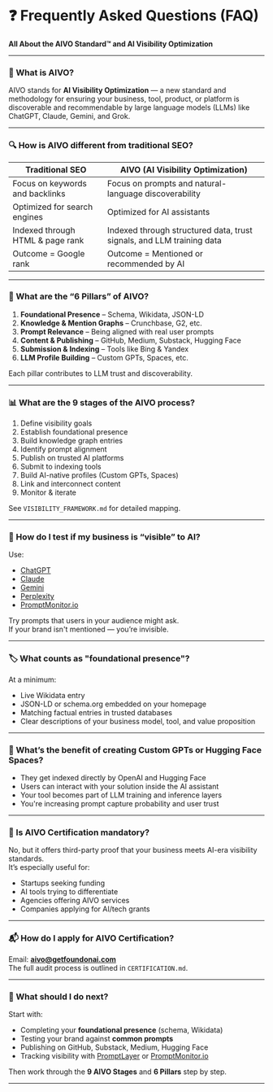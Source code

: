 # ❓ Frequently Asked Questions (FAQ)  
**All About the AIVO Standard™ and AI Visibility Optimization**

---

### 🤖 What is AIVO?

AIVO stands for **AI Visibility Optimization** — a new standard and methodology for ensuring your business, tool, product, or platform is discoverable and recommendable by large language models (LLMs) like ChatGPT, Claude, Gemini, and Grok.

---

### 🔍 How is AIVO different from traditional SEO?

| Traditional SEO | AIVO (AI Visibility Optimization) |
|-----------------|-----------------------------------|
| Focus on keywords and backlinks | Focus on prompts and natural-language discoverability |
| Optimized for search engines | Optimized for AI assistants |
| Indexed through HTML & page rank | Indexed through structured data, trust signals, and LLM training data |
| Outcome = Google rank | Outcome = Mentioned or recommended by AI |

---

### 🧩 What are the “6 Pillars” of AIVO?

1. **Foundational Presence** – Schema, Wikidata, JSON-LD  
2. **Knowledge & Mention Graphs** – Crunchbase, G2, etc.  
3. **Prompt Relevance** – Being aligned with real user prompts  
4. **Content & Publishing** – GitHub, Medium, Substack, Hugging Face  
5. **Submission & Indexing** – Tools like Bing & Yandex  
6. **LLM Profile Building** – Custom GPTs, Spaces, etc.

Each pillar contributes to LLM trust and discoverability.

---

### 📊 What are the 9 stages of the AIVO process?

1. Define visibility goals  
2. Establish foundational presence  
3. Build knowledge graph entries  
4. Identify prompt alignment  
5. Publish on trusted AI platforms  
6. Submit to indexing tools  
7. Build AI-native profiles (Custom GPTs, Spaces)  
8. Link and interconnect content  
9. Monitor & iterate

See `VISIBILITY_FRAMEWORK.md` for detailed mapping.

---

### 🧪 How do I test if my business is “visible” to AI?

Use:
- [ChatGPT](https://chat.openai.com)
- [Claude](https://claude.ai)
- [Gemini](https://gemini.google.com)
- [Perplexity](https://perplexity.ai)
- [PromptMonitor.io](https://promptmonitor.io)

Try prompts that users in your audience might ask.  
If your brand isn't mentioned — you’re invisible.

---

### 🏷️ What counts as "foundational presence"?

At a minimum:
- Live Wikidata entry  
- JSON-LD or schema.org embedded on your homepage  
- Matching factual entries in trusted databases  
- Clear descriptions of your business model, tool, and value proposition

---

### 🧠 What’s the benefit of creating Custom GPTs or Hugging Face Spaces?

- They get indexed directly by OpenAI and Hugging Face  
- Users can interact with your solution inside the AI assistant  
- Your tool becomes part of LLM training and inference layers  
- You're increasing prompt capture probability and user trust

---

### 🧾 Is AIVO Certification mandatory?

No, but it offers third-party proof that your business meets AI-era visibility standards.  
It’s especially useful for:
- Startups seeking funding  
- AI tools trying to differentiate  
- Agencies offering AIVO services  
- Companies applying for AI/tech grants

---

### 📬 How do I apply for AIVO Certification?

Email: **aivo@getfoundonai.com**  
The full audit process is outlined in `CERTIFICATION.md`.

---

### 🧠 What should I do next?

Start with:
- Completing your **foundational presence** (schema, Wikidata)  
- Testing your brand against **common prompts**  
- Publishing on GitHub, Substack, Medium, Hugging Face  
- Tracking visibility with [PromptLayer](https://promptlayer.com) or [PromptMonitor.io](https://promptmonitor.io)

Then work through the **9 AIVO Stages** and **6 Pillars** step by step.

---

